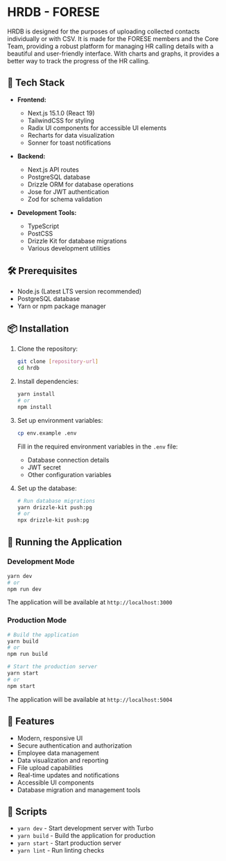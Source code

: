 # HRDB - FORESE

HRDB is designed for the purposes of uploading collected contacts individually or with CSV. It is made for the FORESE members and the Core Team, providing a robust platform for managing HR calling details with a beautiful and user-friendly interface. With charts and graphs, it provides a better way to track the progress of the HR calling.

## 🚀 Tech Stack

- **Frontend:**
  - Next.js 15.1.0 (React 19)
  - TailwindCSS for styling
  - Radix UI components for accessible UI elements
  - Recharts for data visualization
  - Sonner for toast notifications

- **Backend:**
  - Next.js API routes
  - PostgreSQL database
  - Drizzle ORM for database operations
  - Jose for JWT authentication
  - Zod for schema validation

- **Development Tools:**
  - TypeScript
  - PostCSS
  - Drizzle Kit for database migrations
  - Various development utilities

## 🛠️ Prerequisites

- Node.js (Latest LTS version recommended)
- PostgreSQL database
- Yarn or npm package manager

## 📦 Installation

1. Clone the repository:
   ```bash
   git clone [repository-url]
   cd hrdb
   ```

2. Install dependencies:
   ```bash
   yarn install
   # or
   npm install
   ```

3. Set up environment variables:
   ```bash
   cp env.example .env
   ```
   Fill in the required environment variables in the `.env` file:
   - Database connection details
   - JWT secret
   - Other configuration variables

4. Set up the database:
   ```bash
   # Run database migrations
   yarn drizzle-kit push:pg
   # or
   npx drizzle-kit push:pg
   ```

## 🚀 Running the Application

### Development Mode
```bash
yarn dev
# or
npm run dev
```
The application will be available at `http://localhost:3000`

### Production Mode
```bash
# Build the application
yarn build
# or
npm run build

# Start the production server
yarn start
# or
npm start
```
The application will be available at `http://localhost:5004`

## 🔑 Features

- Modern, responsive UI
- Secure authentication and authorization
- Employee data management
- Data visualization and reporting
- File upload capabilities
- Real-time updates and notifications
- Accessible UI components
- Database migration and management tools

## 📝 Scripts

- `yarn dev` - Start development server with Turbo
- `yarn build` - Build the application for production
- `yarn start` - Start production server
- `yarn lint` - Run linting checks



